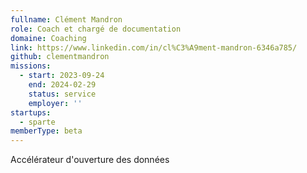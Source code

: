 ```yaml
---
fullname: Clément Mandron
role: Coach et chargé de documentation
domaine: Coaching
link: https://www.linkedin.com/in/cl%C3%A9ment-mandron-6346a785/
github: clementmandron
missions:
  - start: 2023-09-24
    end: 2024-02-29
    status: service
    employer: ''
startups:
  - sparte
memberType: beta
---
```


Accélérateur d'ouverture des données
